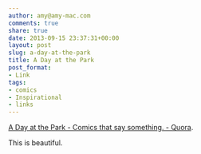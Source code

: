```yaml
---
author: amy@amy-mac.com
comments: true
share: true
date: 2013-09-15 23:37:31+00:00
layout: post
slug: a-day-at-the-park
title: A Day at the Park
post_format:
- Link
tags:
- comics
- Inspirational
- links
---
```


[A Day at the Park - Comics that say something. - Quora](http://comicsthatsaysomething.quora.com/A-Day-at-the-Park?share=1).

This is beautiful.
